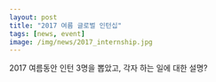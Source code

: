 ```yaml
---
layout: post
title: "2017 여름 글로벌 인턴십"
tags: [news, event]
image: /img/news/2017_internship.jpg
---
```


2017 여름동안 인턴 3명을 뽑았고, 각자 하는 일에 대한 설명?

